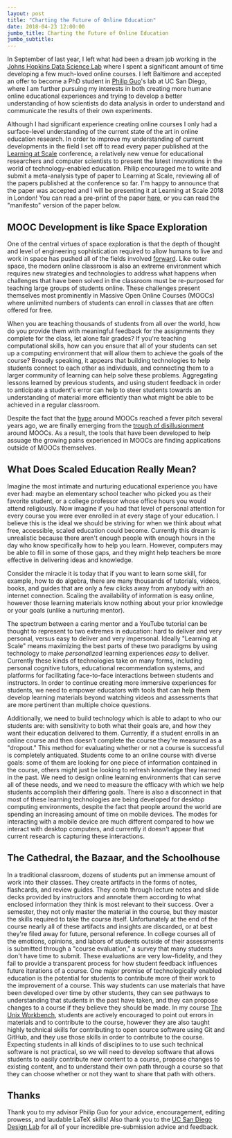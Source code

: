 ```yaml
---
layout: post
title: "Charting the Future of Online Education"
date: 2018-04-23 12:00:00
jumbo_title: Charting the Future of Online Education
jumbo_subtitle:
---
```


In September of last year, I left what had been a dream job working in the
[Johns Hopkins Data Science Lab](http://jhudatascience.org/) where I spent a 
significant amount of time developing a few much-loved online courses.
I left Baltimore and accepted an offer to become a PhD
student in [Philip Guo](https://twitter.com/pgbovine)'s lab at UC San Diego,
where I am further pursuing my interests in both creating more humane online
educational experiences and trying to develop a better understanding of how
scientists do data analysis in order to understand and communicate the results
of their own experiments.

Although I had significant experience creating online courses I only had a
surface-level understanding of the current state of the art in online education
research. In order to improve my understanding of current developments in the
field I set off to read every paper published at the
[Learning at Scale](https://learningatscale.acm.org) conference, a relatively
new venue for educational researchers and computer scientists to present the
latest innovations in the world of technology-enabled education. Philip
encouraged me to write and submit a meta-analysis type of paper to Learning at
Scale, reviewing all of the papers published at the conference so far. I'm happy
to announce that the paper was accepted and I will be presenting it at Learning
at Scale 2018 in London! You can read a pre-print of the paper 
[here](http://seankross.com/las-2018/kross-guo-las-2018.pdf), or you can read
the "manifesto" version of the paper below.

## MOOC Development is like Space Exploration

One of the central virtues of space exploration is that the depth of thought
and level of engineering sophistication required to allow humans to live and
work in space has pushed all of the fields involved 
[forward](https://en.wikipedia.org/wiki/NASA_spinoff_technologies). Like outer
space, the modern online classroom is also an extreme environment which requires
new strategies and technologies to address what happens when challenges
that have been solved in the classroom must be re-purposed for teaching large
groups of students online. These challenges present themselves most prominently
in Massive Open Online Courses (MOOCs) where unlimited numbers of students can 
enroll in classes that are often offered for free.

When you are teaching thousands of students from all over
the world, how do you provide them with meaningful feedback for the 
assignments they complete for the class, let alone fair grades? If you're
teaching computational skills, how can you ensure that all of your students can
set up a computing environment that will allow them to achieve the goals of the
course? Broadly speaking, it appears that building technologies to help
students connect to each other as individuals, and connecting them to a larger community
of learning can help solve these problems. Aggregating lessons learned by
previous students, and using student feedback in order to anticipate a student's
error can help to steer students towards an understanding of material more 
efficiently than what might be able to be achieved in a regular classroom. 

Despite the fact that the [hype](https://www.nytimes.com/2012/11/04/education/edlife/massive-open-online-courses-are-multiplying-at-a-rapid-pace.html)
around MOOCs reached a fever pitch several years ago, we are finally
emerging from the [trough of disillusionment](https://www.gartner.com/technology/research/methodologies/hype-cycle.jsp)
around MOOCs. As a result, the tools that have been developed to
help assuage the growing pains experienced in MOOCs are finding applications
outside of MOOCs themselves. 

## What Does Scaled Education Really Mean?

Imagine the most intimate and nurturing educational experience you have ever had:
maybe an elementary school teacher who picked you as their favorite student, or
a college professor whose office hours you would attend religiously. Now imagine
if you had that level of personal attention for every course you were ever
enrolled in at every stage of your education. I believe this is the ideal we
should be striving for when we think about what
free, accessible, scaled education could become. Currently this dream is 
unrealistic because there aren't enough people with enough hours in the day who
know specifically how to help you learn. However, computers may be able to fill
in some of those gaps, and they might help teachers be more effective in
delivering ideas and knowledge.

Consider the miracle it is today that if you want to learn some skill, for 
example, how to do algebra, there are many thousands of tutorials, videos, 
books, and guides that are only a few clicks away from anybody with an internet
connection. Scaling the availability of information is easy online, however 
those learning materials know nothing about your prior knowledge or your goals
(unlike a nurturing mentor).

The spectrum between a caring mentor and a YouTube tutorial can be thought to
represent to two extremes in education: hard to deliver and very personal,
versus easy to deliver and very impersonal. Ideally "Learning at Scale" means
maximizing the best parts of these two paradigms by using technology to make
*personalized* learning experiences *easy* to deliver. Currently
these kinds of technologies take on many forms, including personal cognitive
tutors, educational recommendation systems, and platforms for facilitating
face-to-face interactions between students and instructors. In order to continue
creating more immersive experiences for students, we need to empower educators
with tools that can help them develop learning materials beyond watching
videos and assessments that are more pertinent than multiple choice questions.

Additionally, we need to build technology which is able to adapt to who our
students are: with sensitivity to both what their goals are, and how they want
their education delivered to them. Currently, if a student enrolls in an online
course and then doesn't complete the course they're measured as a "dropout."
This method for evaluating whether or not a course is successful is completely
antiquated. Students come to an online course with diverse goals: some of them
are looking for one piece of information contained in the course, others might
just be looking to refresh knowledge they learned in the past. We need to design
online learning environments that can serve all of these needs, and we need to
measure the efficacy with which we help students accomplish their differing
goals. There is also a disconnect in that most of these learning technologies
are being developed for desktop computing environments, despite the fact that
people around the world are spending an increasing amount of time on mobile
devices. The modes for interacting with a mobile device are much different
compared to how we interact with desktop computers, and currently it doesn't
appear that current research is capturing these interactions.

## The Cathedral, the Bazaar, and the Schoolhouse

In a traditional classroom, dozens of students put an immense amount of work
into their classes. They create artifacts in the forms of notes, flashcards,
and review guides. They comb through lecture notes and slide decks provided
by instructors
and annotate them according to what enclosed information they think is
most relevant to their success. Over a semester, they not only master the 
material in the course, but they master the skills required to take the course
itself. Unfortunately at the end of the course nearly all of these artifacts
and insights are discarded, or at best they're filed away for future, personal
reference. In college courses all of the emotions, opinions, and labors of
students outside of their assessments is submitted through a "course evaluation,"
a survey that many students don't have time to submit. These evaluations are
very low-fidelity, and they fail to provide a transparent process for how student
feedback influences future iterations of a course.
One major promise of
technologically enabled education is the potential for students to contribute
more of their work to the improvement of a course. This way students can use
materials that have been developed over time by other students, they can see
pathways to understanding that students in the past have taken, and they can
propose changes to a course if they believe they should be made. In my course
[The Unix Workbench](http://seankross.com/the-unix-workbench/), students are
actively encouraged to point out errors in materials and to contribute to the
course, however they are also taught highly technical skills for contributing
to open source software using Git and GitHub, and they use those skills in order
to contribute to the course. Expecting students in all kinds of disciplines to
to use such technical software is not practical, so we will need to develop
software that allows students to easily contribute new content to a course,
propose changes to existing content, and to understand their own path through
a course so that they can choose whether or not they want to share that path
with others.

## Thanks

Thank you to my advisor Philip Guo for your advice, encouragement, editing
prowess, and laudable LaTeX skills! Also thank you to the 
[UC San Diego Design Lab](https://designlab.ucsd.edu/) for all of your 
incredible pre-submission advice and feedback.
